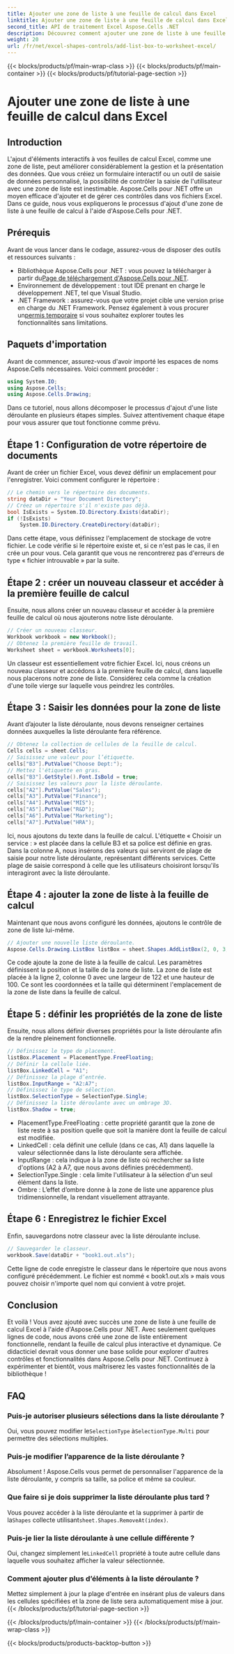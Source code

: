 ```yaml
---
title: Ajouter une zone de liste à une feuille de calcul dans Excel
linktitle: Ajouter une zone de liste à une feuille de calcul dans Excel
second_title: API de traitement Excel Aspose.Cells .NET
description: Découvrez comment ajouter une zone de liste à une feuille de calcul Excel à l'aide d'Aspose.Cells pour .NET. Suivez notre guide simple et étape par étape et rendez vos feuilles Excel interactives.
weight: 20
url: /fr/net/excel-shapes-controls/add-list-box-to-worksheet-excel/
---
```


{{< blocks/products/pf/main-wrap-class >}}
{{< blocks/products/pf/main-container >}}
{{< blocks/products/pf/tutorial-page-section >}}

# Ajouter une zone de liste à une feuille de calcul dans Excel

## Introduction
L'ajout d'éléments interactifs à vos feuilles de calcul Excel, comme une zone de liste, peut améliorer considérablement la gestion et la présentation des données. Que vous créiez un formulaire interactif ou un outil de saisie de données personnalisé, la possibilité de contrôler la saisie de l'utilisateur avec une zone de liste est inestimable. Aspose.Cells pour .NET offre un moyen efficace d'ajouter et de gérer ces contrôles dans vos fichiers Excel. Dans ce guide, nous vous expliquerons le processus d'ajout d'une zone de liste à une feuille de calcul à l'aide d'Aspose.Cells pour .NET.
## Prérequis
Avant de vous lancer dans le codage, assurez-vous de disposer des outils et ressources suivants :
-  Bibliothèque Aspose.Cells pour .NET : vous pouvez la télécharger à partir du[Page de téléchargement d'Aspose.Cells pour .NET](https://releases.aspose.com/cells/net/).
- Environnement de développement : tout IDE prenant en charge le développement .NET, tel que Visual Studio.
- .NET Framework : assurez-vous que votre projet cible une version prise en charge du .NET Framework.
 Pensez également à vous procurer un[permis temporaire](https://purchase.aspose.com/temporary-license/) si vous souhaitez explorer toutes les fonctionnalités sans limitations.
## Paquets d'importation
Avant de commencer, assurez-vous d'avoir importé les espaces de noms Aspose.Cells nécessaires. Voici comment procéder :
```csharp
using System.IO;
using Aspose.Cells;
using Aspose.Cells.Drawing;
```
Dans ce tutoriel, nous allons décomposer le processus d'ajout d'une liste déroulante en plusieurs étapes simples. Suivez attentivement chaque étape pour vous assurer que tout fonctionne comme prévu.
## Étape 1 : Configuration de votre répertoire de documents
Avant de créer un fichier Excel, vous devez définir un emplacement pour l'enregistrer. Voici comment configurer le répertoire :
```csharp
// Le chemin vers le répertoire des documents.
string dataDir = "Your Document Directory";
// Créez un répertoire s'il n'existe pas déjà.
bool IsExists = System.IO.Directory.Exists(dataDir);
if (!IsExists)
    System.IO.Directory.CreateDirectory(dataDir);
```
Dans cette étape, vous définissez l'emplacement de stockage de votre fichier. Le code vérifie si le répertoire existe et, si ce n'est pas le cas, il en crée un pour vous. Cela garantit que vous ne rencontrerez pas d'erreurs de type « fichier introuvable » par la suite.
## Étape 2 : créer un nouveau classeur et accéder à la première feuille de calcul
Ensuite, nous allons créer un nouveau classeur et accéder à la première feuille de calcul où nous ajouterons notre liste déroulante.
```csharp
// Créer un nouveau classeur.
Workbook workbook = new Workbook();
// Obtenez la première feuille de travail.
Worksheet sheet = workbook.Worksheets[0];
```
Un classeur est essentiellement votre fichier Excel. Ici, nous créons un nouveau classeur et accédons à la première feuille de calcul, dans laquelle nous placerons notre zone de liste. Considérez cela comme la création d'une toile vierge sur laquelle vous peindrez les contrôles.
## Étape 3 : Saisir les données pour la zone de liste
Avant d’ajouter la liste déroulante, nous devons renseigner certaines données auxquelles la liste déroulante fera référence.
```csharp
// Obtenez la collection de cellules de la feuille de calcul.
Cells cells = sheet.Cells;
// Saisissez une valeur pour l’étiquette.
cells["B3"].PutValue("Choose Dept:");
// Mettez l'étiquette en gras.
cells["B3"].GetStyle().Font.IsBold = true;
// Saisissez les valeurs pour la liste déroulante.
cells["A2"].PutValue("Sales");
cells["A3"].PutValue("Finance");
cells["A4"].PutValue("MIS");
cells["A5"].PutValue("R&D");
cells["A6"].PutValue("Marketing");
cells["A7"].PutValue("HRA");
```
Ici, nous ajoutons du texte dans la feuille de calcul. L'étiquette « Choisir un service : » est placée dans la cellule B3 et sa police est définie en gras. Dans la colonne A, nous insérons des valeurs qui serviront de plage de saisie pour notre liste déroulante, représentant différents services. Cette plage de saisie correspond à celle que les utilisateurs choisiront lorsqu'ils interagiront avec la liste déroulante.
## Étape 4 : ajouter la zone de liste à la feuille de calcul
Maintenant que nous avons configuré les données, ajoutons le contrôle de zone de liste lui-même.
```csharp
// Ajouter une nouvelle liste déroulante.
Aspose.Cells.Drawing.ListBox listBox = sheet.Shapes.AddListBox(2, 0, 3, 0, 122, 100);
```
Ce code ajoute la zone de liste à la feuille de calcul. Les paramètres définissent la position et la taille de la zone de liste. La zone de liste est placée à la ligne 2, colonne 0 avec une largeur de 122 et une hauteur de 100. Ce sont les coordonnées et la taille qui déterminent l'emplacement de la zone de liste dans la feuille de calcul.
## Étape 5 : définir les propriétés de la zone de liste
Ensuite, nous allons définir diverses propriétés pour la liste déroulante afin de la rendre pleinement fonctionnelle.
```csharp
// Définissez le type de placement.
listBox.Placement = PlacementType.FreeFloating;
// Définir la cellule liée.
listBox.LinkedCell = "A1";
// Définissez la plage d’entrée.
listBox.InputRange = "A2:A7";
// Définissez le type de sélection.
listBox.SelectionType = SelectionType.Single;
// Définissez la liste déroulante avec un ombrage 3D.
listBox.Shadow = true;
```
- PlacementType.FreeFloating : cette propriété garantit que la zone de liste reste à sa position quelle que soit la manière dont la feuille de calcul est modifiée.
- LinkedCell : cela définit une cellule (dans ce cas, A1) dans laquelle la valeur sélectionnée dans la liste déroulante sera affichée.
- InputRange : cela indique à la zone de liste où rechercher sa liste d'options (A2 à A7, que nous avons définies précédemment).
- SelectionType.Single : cela limite l'utilisateur à la sélection d'un seul élément dans la liste.
- Ombre : L’effet d’ombre donne à la zone de liste une apparence plus tridimensionnelle, la rendant visuellement attrayante.
## Étape 6 : Enregistrez le fichier Excel
Enfin, sauvegardons notre classeur avec la liste déroulante incluse.
```csharp
// Sauvegarder le classeur.
workbook.Save(dataDir + "book1.out.xls");
```
Cette ligne de code enregistre le classeur dans le répertoire que nous avons configuré précédemment. Le fichier est nommé « book1.out.xls » mais vous pouvez choisir n'importe quel nom qui convient à votre projet.
## Conclusion
Et voilà ! Vous avez ajouté avec succès une zone de liste à une feuille de calcul Excel à l'aide d'Aspose.Cells pour .NET. Avec seulement quelques lignes de code, nous avons créé une zone de liste entièrement fonctionnelle, rendant la feuille de calcul plus interactive et dynamique. Ce didacticiel devrait vous donner une base solide pour explorer d'autres contrôles et fonctionnalités dans Aspose.Cells pour .NET. Continuez à expérimenter et bientôt, vous maîtriserez les vastes fonctionnalités de la bibliothèque !
## FAQ
### Puis-je autoriser plusieurs sélections dans la liste déroulante ?  
 Oui, vous pouvez modifier le`SelectionType` à`SelectionType.Multi` pour permettre des sélections multiples.
### Puis-je modifier l’apparence de la liste déroulante ?  
Absolument ! Aspose.Cells vous permet de personnaliser l'apparence de la liste déroulante, y compris sa taille, sa police et même sa couleur.
### Que faire si je dois supprimer la liste déroulante plus tard ?  
 Vous pouvez accéder à la liste déroulante et la supprimer à partir de la`Shapes` collecte utilisant`sheet.Shapes.RemoveAt(index)`.
### Puis-je lier la liste déroulante à une cellule différente ?  
 Oui, changez simplement le`LinkedCell` propriété à toute autre cellule dans laquelle vous souhaitez afficher la valeur sélectionnée.
### Comment ajouter plus d’éléments à la liste déroulante ?  
Mettez simplement à jour la plage d'entrée en insérant plus de valeurs dans les cellules spécifiées et la zone de liste sera automatiquement mise à jour.
{{< /blocks/products/pf/tutorial-page-section >}}

{{< /blocks/products/pf/main-container >}}
{{< /blocks/products/pf/main-wrap-class >}}

{{< blocks/products/products-backtop-button >}}
